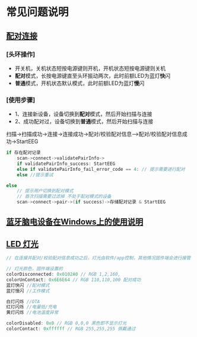 # 常见问题说明

## [配对连接](https://www.yuque.com/docs/share/4afe9d08-cf4b-42fb-93da-0ee239830090)

### [头环操作]

- 开关机，关机状态短按电源键则开机，开机状态短按电源键则关机
- **配对**模式，长按电源键直至头环振动两次，此时前额LED为蓝灯**快**闪
- **普通**模式，开机状态默认模式，此时前额LED为蓝灯**慢**闪

### [使用步骤]

- 1、连接新设备，设备切换到**配对**模式，然后开始扫描与连接
- 2、成功配对过，设备切换到**普通**模式，然后开始扫描与连接

扫描->扫描成功->连接->连接成功->配对/校验配对信息-->配对/校验配对信息成功->StartEEG

```java
if 存在配对记录
    scan->connect->validatePairInfo->
    if validatePairInfo_success: StartEEG
    else if validatePairInfo_fail_error_code == 4: // 提示需要进行配对
    else //提示重试

else
    // 提示用户切换到配对模式
    // 首次扫描需要过滤掉 不处于配对模式的设备
    scan->connect->pair->(if success)->存储配对记录 & StartEEG
```

## [蓝牙脑电设备在Windows上的使用说明](https://app.brainco.cn/docs/crimson-sdk/%E8%93%9D%E7%89%99%E8%84%91%E7%94%B5%E8%AE%BE%E5%A4%87%E5%9C%A8Windows%E4%B8%8A%E7%9A%84%E4%BD%BF%E7%94%A8%E8%AF%B4%E6%98%8E.pdf)

## [LED 灯光](https://www.yuque.com/docs/share/a0cee022-8f4e-4f06-9221-e05cfec2b608)

```java
// 在连接并配对/校验配对信息成功之后，灯光由软件/app控制，其他情况固件端会进行接管

// 灯光颜色，固件端设置的
colorDisconnected: 0x0102A0 // RGB 1,2,160,
colorUnContact: 0x6E6E64 // RGB 110,110,100 配对成功
蓝灯快闪 //配对模式
蓝灯慢闪 //工作模式

白灯闪烁 //OTA
红灯闪烁 //电量低/充电
黄灯闪烁 //电池温度异常

colorDisabled: 0x0 // RGB 0,0,0 黑色即不显示灯光
colorContact: 0xffffff // RGB 255,255,255 佩戴通过
```
